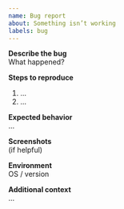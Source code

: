```yaml
---
name: Bug report
about: Something isn’t working
labels: bug
---
```


**Describe the bug**  
What happened?

**Steps to reproduce**  
1. …
2. …

**Expected behavior**  
…

**Screenshots**  
(if helpful)

**Environment**  
OS / version

**Additional context**  
…
